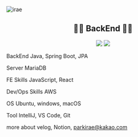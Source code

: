 ![irae](https://user-images.githubusercontent.com/76719977/201896145-b6816efd-9ff7-495f-a42c-9bc77e8b0abf.png)

<h2 align="center">
    🙋‍♂️ BackEnd 🙋‍♂️
</h3>

<p align="center">
<img src="https://img.shields.io/badge/Java-white?style=flat&logo=appveyor&logo=Spring&logoColor=Black"/>
<img src="https://img.shields.io/badge/Spring-white?style=flat&logo=Spring&logoColor=Black"/>
</p>


BackEnd
Java, Spring Boot, JPA

Server
MariaDB

FE Skills
JavaScript, React

Dev/Ops Skills
AWS

OS
Ubuntu, windows, macOS

Tool
IntelliJ, VS Code, Git

more about
velog, Notion, parkirae@kakao.com
